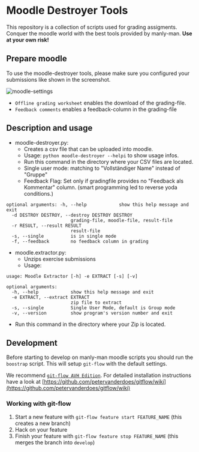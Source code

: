 # Moodle Destroyer Tools

This repository is a collection of scripts used for grading assigments.
Conquer the moodle world with the best tools provided by manly-man.
**Use at your own risk!**

## Prepare moodle

To use the moodle-destroyer tools, please make sure you configured your submissions like shown in the screenshot.

![moodle-settings](https://raw.githubusercontent.com/manly-man/moodle-destroyer-tools/develop/images/moodle-settings.png)

* `Offline grading worksheet` enables the download of the grading-file.
* `Feedback comments` enables a feedback-column in the grading-file

## Description and usage

* moodle-destroyer.py:
  - Creates a csv file that can be uploaded into moodle.
  - Usage: ```python moodle-destroyer --helpi``` to show usage infos.
  - Run this command in the directory where your CSV files are located.
  - Single user mode: matching to "Vollständiger Name" instead of "Gruppe"
  - Feedback Flag: Set only if gradingfile provides no "Feedback als Kommentar" column. (smart programming led to reverse yoda
    conditions.)
```
optional arguments: -h, --help            show this help message and exit
  -d DESTROY DESTROY, --destroy DESTROY DESTROY
                        grading-file, moodle-file, result-file
  -r RESULT, --result RESULT
                        result-file
  -s, --single          is in single mode
  -f, --feedback        no feedback column in grading
```
* moodle.extractor.py:
  - Unzips exercise submissions
  - Usage:
```
usage: Moodle Extractor [-h] -e EXTRACT [-s] [-v]

optional arguments:
  -h, --help            show this help message and exit
  -e EXTRACT, --extract EXTRACT
                        zip file to extract
  -s, --single          Single User Mode, default is Group mode
  -v, --version         show program's version number and exit
``` 
  - Run this command in the directory where your Zip is located.

## Development

Before starting to develop on manly-man moodle scripts you should run the `boostrap` script.
This will setup `git-flow` with the default settings.

We recommend [`git-flow AVH Edition`](https://github.com/petervanderdoes/gitflow/).
For detailed installation instructions have a look at [https://github.com/petervanderdoes/gitflow/wiki](https://github.com/petervanderdoes/gitflow/wiki)

### Working with git-flow

1. Start a new feature with `git-flow feature start FEATURE_NAME` (this creates a new branch)
2. Hack on your feature
3. Finish your feature with `git-flow feature stop FEATURE_NAME` (this merges the branch into `develop`)

 
